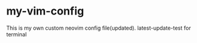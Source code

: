 # my-vim-config

This is my own custom neovim config file(updated).
latest-update-test for terminal
